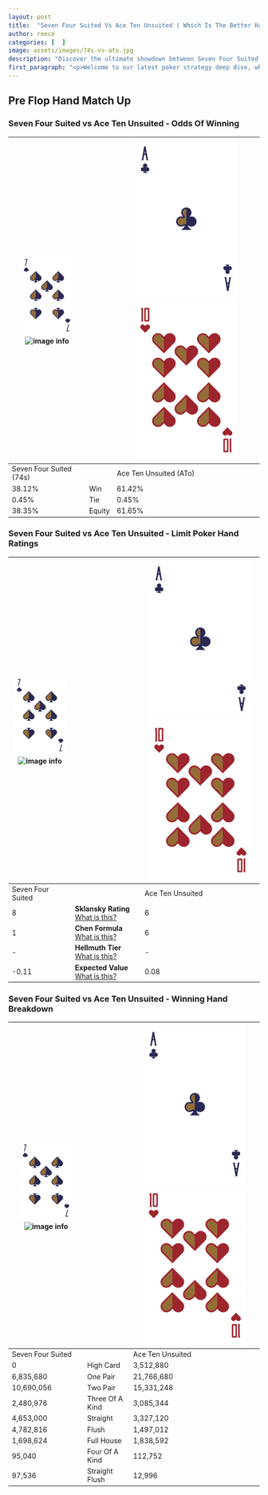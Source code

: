 ```yaml
---
layout: post
title:  "Seven Four Suited Vs Ace Ten Unsuited | Which Is The Better Hand In Poker? A Complete Guide"
author: reece
categories: [  ]
image: assets/images/74s-vs-ato.jpg
description: "Discover the ultimate showdown between Seven Four Suited and Ace Ten Unsuited in poker! Uncover the odds, strategies, and scenarios where one hand triumphs over the other. Get ready to up your poker game with this thrilling analysis."
first_paragraph: "<p>Welcome to our latest poker strategy deep dive, where we're pitting two distinct hands against each other in a high-stakes showdown: Seven Four Suited vs Ace Ten Unsuited.</p><p>In the dynamic world of poker, every decision counts, and knowing which hand holds the upper hand is key to your success at the table.</p><p>In this article, we'll dissect these two hands, explore the scenarios where one dominates the other, and equip you with the knowledge to make strategic choices that can tip the odds in your favor.</p><p>Get ready to unravel the intriguing dynamics of these poker hands and elevate your game to new heights.</p>"
---
```




[comment]: # (sp0)

## Pre Flop Hand Match Up

<div class="table hand-ratings" markdown="1"> 



### Seven Four Suited vs Ace Ten Unsuited - Odds Of Winning


    
| ![image info](assets/images/hand1/7.png) ![image info](assets/images/hand1/4s.png) |  | ![image info](assets/images/hand2/A.png) ![image info](assets/images/hand2/To.png) |
| -------- | -------- | -------- |
| Seven Four Suited (74s) |  | Ace Ten Unsuited (ATo) |
| 38.12% | Win | 61.42% |
| 0.45% | Tie | 0.45% |
| 38.35% | Equity | 61.65% |




[comment]: # (sp1)



### Seven Four Suited vs Ace Ten Unsuited - Limit Poker Hand Ratings


    
| ![image info](assets/images/hand1/7.png) ![image info](assets/images/hand1/4s.png) |  | ![image info](assets/images/hand2/A.png) ![image info](assets/images/hand2/To.png) |
| -------- | -------- | -------- |
| Seven Four Suited |  | Ace Ten Unsuited |
| 8 | **Sklansky Rating** [What is this?](/sklansky-rating-explained) | 6 |
| 1 | **Chen Formula** [What is this?](/chen-formula-explained) | 6 |
| - | **Hellmuth Tier** [What is this?](/Hellmuth-tier-explained) | - |
| -0.11 | **Expected Value** [What is this?](/expected-value-explained) | 0.08 |




[comment]: # (sp2)



### Seven Four Suited vs Ace Ten Unsuited - Winning Hand Breakdown


    
| ![image info](assets/images/hand1/7.png) ![image info](assets/images/hand1/4s.png) |  | ![image info](assets/images/hand2/A.png) ![image info](assets/images/hand2/To.png) |
| -------- | -------- | -------- |
| Seven Four Suited |  | Ace Ten Unsuited |
| 0 | High Card | 3,512,880 |
| 6,835,680 | One Pair | 21,766,680 |
| 10,690,056 | Two Pair | 15,331,248 |
| 2,480,976 | Three Of A Kind | 3,085,344 |
| 4,653,000 | Straight | 3,327,120 |
| 4,782,816 | Flush | 1,497,012 |
| 1,698,624 | Full House | 1,838,592 |
| 95,040 | Four Of A Kind | 112,752 |
| 97,536 | Straight Flush | 12,996 |




[comment]: # (sp3)



</div>

[comment]: # (sp4)



[comment]: # (sp5)

